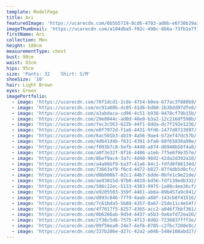 ```yaml
---
template: ModelPage
title: Ari
featuredImage: 'https://ucarecdn.com/6b5b5719-8cd6-4703-ad0b-e6f30b29a3e2/'
imageThumbnail: 'https://ucarecdn.com/a104dba5-f02c-498c-8b6a-73fb1e7f1b85/'
firstName: Ari
collection: Men
height: 180cm
measurementType: chest
bust: 98cm
waist: 83cm
hips: 95cm
size: 'Pants: 32    Shirt: S/M'
shoeSize: '10'
hair: Light Brown
eyes: Green
imagePortfolio:
  - image: 'https://ucarecdn.com/76f1dcd1-2cde-4754-b0ea-677ac3f880b9/'
  - image: 'https://ucarecdn.com/ec91a00b-dc05-41d6-bd60-1b38dd97dfe0/'
  - image: 'https://ucarecdn.com/a3abdaca-cd96-4c51-b938-9478cf79b15b/'
  - image: 'https://ucarecdn.com/29e0044c-ad0d-40e0-b3a2-12c216df598b/'
  - image: 'https://ucarecdn.com/fec3c563-622b-44f1-8dda-dc7f292e1236/'
  - image: 'https://ucarecdn.com/e0f7972d-f1a6-4431-9fd6-1477d8723997/'
  - image: 'https://ucarecdn.com/6ac501b3-ab19-4a56-9ae4-b72ef47dc57b/'
  - image: 'https://ucarecdn.com/4d641d4b-f631-4391-bfa0-88f65030a99e/'
  - image: 'https://ucarecdn.com/f093b7c8-5efb-4448-a874-d6948b58f4a8/'
  - image: 'https://ucarecdn.com/a0f3e32f-8f16-4486-a1eb-7f5e6f9e357e/'
  - image: 'https://ucarecdn.com/8bef9ac4-3a7c-4d40-98d2-42da2d392a10/'
  - image: 'https://ucarecdn.com/a4a86bf9-ba37-41a6-84c1-fdfd0f86134d/'
  - image: 'https://ucarecdn.com/73663af9-f6cd-4d72-b827-87f4db5d8cfc/'
  - image: 'https://ucarecdn.com/d0b008b7-82c1-44b7-bdde-0bfe1c9e21de/'
  - image: 'https://ucarecdn.com/ae93015d-97b0-4019-bd56-fdf139edb332/'
  - image: 'https://ucarecdn.com/586c22ec-5133-4383-9975-1a08c4ee26cf/'
  - image: 'https://ucarecdn.com/e9205503-359f-4461-ab6a-89b457a9c041/'
  - image: 'https://ucarecdn.com/d893c846-77f9-4aab-a88f-143cb8f41516/'
  - image: 'https://ucarecdn.com/7c61bda5-5b88-4357-8a67-25de11c4e54f/'
  - image: 'https://ucarecdn.com/4f7017f5-8257-4365-acc2-a046f7bbf361/'
  - image: 'https://ucarecdn.com/0b6266ab-9d54-4437-a5b3-9a6afd72ea26/'
  - image: 'https://ucarecdn.com/2f38c5d6-7575-4f13-8d02-7236837fff3e/'
  - image: 'https://ucarecdn.com/09f56ea0-24e7-4ef6-8785-c2fbc7208e9c/'
  - image: 'https://ucarecdn.com/337b286e-d27c-42a2-a046-548e108abd27/'
---
```


